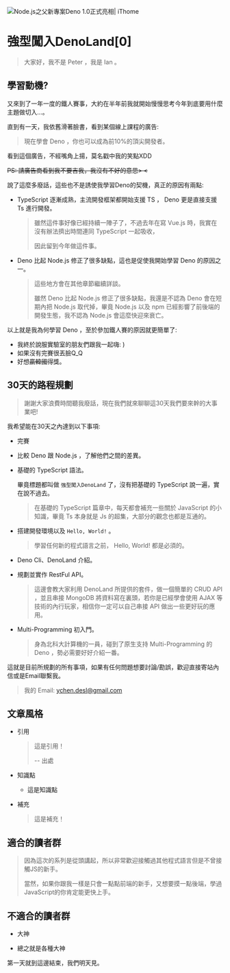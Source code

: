![Node.js之父新專案Deno 1.0正式亮相| iThome](https://s4.itho.me/sites/default/files/styles/picture_size_large/public/field/image/v1_wide.jpg?itok=aqrO_0jM)

# 強型闖入DenoLand[0]

> 大家好，我不是 Peter ，我是 Ian 。

## 學習動機?

又來到了一年一度的鐵人賽事，大約在半年前我就開始慢慢思考今年到底要用什麼主題做切入...。

直到有一天，我依舊滑著臉書，看到某個線上課程的廣告:

> 現在學會 Deno ，你也可以成為前10%的頂尖開發者。

看到這個廣告，不經嘴角上揚，莫名戳中我的笑點XDD

~~PS: 請廣告商看到我不要吉我，我沒有不好的意思> <~~

說了這麼多廢話，這些也不是誘使我學習Deno的契機，真正的原因有兩點:

- TypeScript 逐漸成熟，主流開發框架都開始支援 TS ， Deno 更是直接支援 Ts 進行開發。

  > 雖然這件事好像已經持續一陣子了，不過去年在寫 Vue.js 時，我實在沒有辦法擠出時間連同 TypeScript 一起吸收，
  >
  > 因此留到今年做這件事。

- Deno 比起 Node.js 修正了很多缺點，這也是促使我開始學習 Deno 的原因之一。

  > 這些地方會在其他章節繼續詳談。
  >
  > 雖然 Deno 比起 Node.js 修正了很多缺點，我還是不認為 Deno 會在短期內把 Node.js 取代掉，畢竟 Node.js 以及 npm 已經影響了前後端的開發生態，我不認為 Node.js 會這麼快迎來衰亡。

以上就是我為何學習 Deno ，至於參加鐵人賽的原因就更簡單了:

- 我終於說服實驗室的朋友們跟我一起嗨: )
- 如果沒有完賽很丟臉Q_Q
- 好想~~贏韓國~~得獎。

## 30天的路程規劃

> 謝謝大家浪費時間聽我廢話，現在我們就來聊聊這30天我們要來幹的大事業吧!

我希望能在30天之內達到以下事項:

- 完賽

- 比較 Deno 跟 Node.js ，了解他們之間的差異。

- 基礎的 TypeScript 語法。

  畢竟標題都叫做 `強型闖入DenoLand` 了，沒有把基礎的 TypeScript 說一遍，實在說不過去。

  > 在基礎的 TypeScript 篇章中，每天都會補充一些關於 JavaScript 的小知識，畢竟 Ts 本身就是 Js 的超集，大部分的觀念也都是互通的。

- 搭建開發環境以及 `Hello, World!` 。

  > 學習任何新的程式語言之前， Hello, World! 都是必須的。

- Deno Cli、DenoLand 介紹。

- 規劃並實作 RestFul API。

  > 這邊會教大家利用 DenoLand 所提供的套件，做一個簡單的 CRUD API ，並且串接 MongoDB 將資料寫在裏頭，若你是已經學會使用 AJAX 等技術的內行玩家，相信你一定可以自己串接 API 做出一些更好玩的應用。

- Multi-Programming 初入門。

  > 身為北科大計算機的一員，碰到了原生支持 Multi-Programming 的 Deno ，勢必需要好好介紹一番。

這就是目前所規劃的所有事項，如果有任何問題想要討論/勘誤，歡迎直接寄站內信或是Email聯繫我。

> 我的 Email: ychen.desl@gmail.com

## 文章風格

- 引用

  > 這是引用！
  >
  > -- 出處

- 知識點

  - 這是知識點

- 補充

  > 這是補充！

## 適合的讀者群

> 因為這次的系列是從頭講起，所以非常歡迎接觸過其他程式語言但是不曾接觸JS的新手。
>
> 當然，如果你跟我一樣是只會一點點前端的新手，又想要摸一點後端，學過JavaScript的你肯定能更快上手。

## 不適合的讀者群

- 大神

- 總之就是各種大神

  

第一天就到這邊結束，我們明天見。


